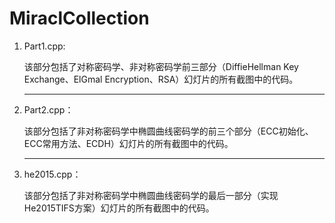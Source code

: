 # MiraclCollection

1. Part1.cpp:

   该部分包括了对称密码学、非对称密码学前三部分（DiffieHellman Key Exchange、ElGmal Encryption、RSA）幻灯片的所有截图中的代码。

   ----------------------------------------------------------------------------------------

2. Part2.cpp：

   该部分包括了非对称密码学中椭圆曲线密码学的前三个部分（ECC初始化、ECC常用方法、ECDH）幻灯片的所有截图中的代码。

   ----------------------------------------------------------------------------------------

3. he2015.cpp：

   该部分包括了非对称密码学中椭圆曲线密码学的最后一部分（实现He2015TIFS方案）幻灯片的所有截图中的代码。

   